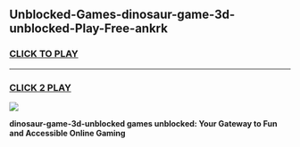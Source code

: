
## Unblocked-Games-dinosaur-game-3d-unblocked-Play-Free-ankrk
<h3>
<a href="https://premium76.site?title=dinosaur-game-3d-unblocked&ref=23A">CLICK TO PLAY</a></h3>
<hr>

<h3>
<a href="https://premium76.site?title=dinosaur-game-3d-unblocked&ref=23A">CLICK 2 PLAY</a>
  
</h3>

<a href="https://premium76.site?title=dinosaur-game-3d-unblocked&ref=23A"><img src="https://clearcache.store/games.png"></a>


**dinosaur-game-3d-unblocked games unblocked: Your Gateway to Fun and Accessible Online Gaming**
